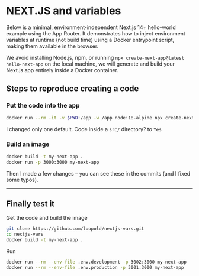 # NEXT.JS and variables

Below is a minimal, environment-independent Next.js 14+ hello-world example using the App Router. It demonstrates how to inject environment variables at runtime (not build time) using a Docker entrypoint script, making them available in the browser.

We avoid installing Node.js, npm, or running `npx create-next-app@latest hello-next-app` on the local machine, we will generate and build your Next.js app entirely inside a Docker container.

## Steps to reproduce creating a code

### Put the code into the app

```sh
docker run --rm -it -v $PWD:/app -w /app node:18-alpine npx create-next-app@latest hello-next-app
```
I changed only one default. Code inside a `src/` directory? to `Yes`

### Build an image

```sh
docker build -t my-next-app .
docker run -p 3000:3000 my-next-app
```

Then I made a few changes – you can see these in the commits (and I fixed some typos).

---

## Finally test it

Get the code and build the image
```sh
git clone https://github.com/loopold/nextjs-vars.git
cd nextjs-vars
docker build -t my-next-app .
```

Run
```sh
docker run --rm --env-file .env.development -p 3002:3000 my-next-app
docker run --rm --env-file .env.production -p 3001:3000 my-next-app
```
